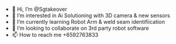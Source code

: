 - 👋 Hi, I’m @Sgtakeover
- 👀 I’m interested in Ai Solutioning with 3D camera & new sensors
- 🌱 I’m currently learning Robot Arm & weld seam identifiication 
- 💞️ I’m looking to collaborate on 3rd party robot software 
- 📫 How to reach me +6592763833

<!---
Sgtakeover/Sgtakeover is a ✨ special ✨ repository because its `README.md` (this file) appears on your GitHub profile.
You can click the Preview link to take a look at your changes.
--->
